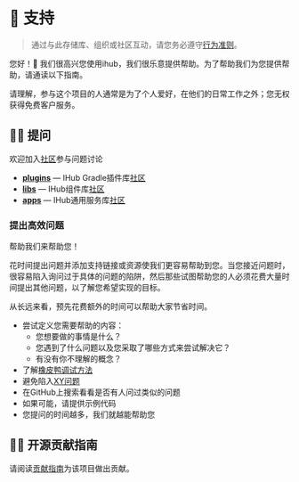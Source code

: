 # 💁 支持

> 通过与此存储库、组织或社区互动，请您务必遵守[行为准则](https://github.com/ihub-pub/.github/blob/main/CODE_OF_CONDUCT.md)。

您好！👋 我们很高兴您使用ihub，我们很乐意提供帮助。为了帮助我们为您提供帮助，请通读以下指南。

请理解，参与这个项目的人通常是为了个人爱好，在他们的日常工作之外；您无权获得免费客户服务。

## 🙋‍♂ 提问

欢迎加入[社区](https://gitter.im/ihub-pub/community)参与问题讨论

*   [**plugins**](https://github.com/ihub-pub/plugins) — IHub Gradle插件库[社区](https://gitter.im/ihub-pub/plugins)
*   [**libs**](https://github.com/ihub-pub/libs) — IHub组件库[社区](https://gitter.im/ihub-pub/libs)
*   [**apps**](https://github.com/ihub-pub/apps) — IHub通用服务库[社区](https://gitter.im/ihub-pub/apps)

### 提出高效问题

帮助我们来帮助您！

花时间提出问题并添加支持链接或资源使我们更容易帮助到您。当您接近问题时，很容易陷入询问过于具体的问题的陷阱，然后那些试图帮助您的人必须花费大量时间提出其他问题，以了解您希望实现的目标。

从长远来看，预先花费额外的时间可以帮助大家节省时间。

*   尝试定义您需要帮助的内容：
    *   您想要做的事情是什么？
    *   您遇到了什么问题以及您采取了哪些方式来尝试解决它？
    *   有没有你不理解的概念？
*   了解[橡皮鸭调试方法](https://rubberduckdebugging.com)
*   避免陷入[XY问题](https://xyproblem.info)
*   在GitHub上搜索看看是否有人问过类似的问题
*   如果可能，请提供示例代码
*   您提问的时间越多，我们就越能帮助您

## 👨‍💻 开源贡献指南

请阅读[贡献指南](https://github.com/ihub-pub/.github/blob/main/CONTRIBUTING.md)为该项目做出贡献。
